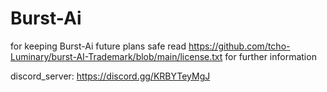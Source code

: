 # Burst-Ai
for keeping Burst-Ai future plans safe
read https://github.com/tcho-Luminary/burst-AI-Trademark/blob/main/license.txt
for further information

discord_server: https://discord.gg/KRBYTeyMgJ
